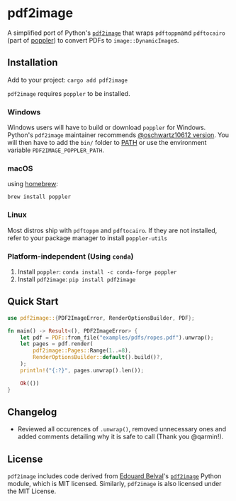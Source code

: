 # pdf2image

A simplified port of Python's [`pdf2image`](https://github.com/Belval/pdf2image/) that wraps `pdftoppm`and `pdftocairo` (part of [poppler](https://poppler.freedesktop.org/)) to convert PDFs to `image::DynamicImage`s.

## Installation

Add to your project: `cargo add pdf2image`

`pdf2image` requires `poppler` to be installed.

### Windows

Windows users will have to build or download `poppler` for Windows. Python's `pdf2image` maintainer recommends [@oschwartz10612 version](https://github.com/oschwartz10612/poppler-windows/releases/). You will then have to add the `bin/` folder to [PATH](https://www.architectryan.com/2018/03/17/add-to-the-path-on-windows-10/) or use the environment variable `PDF2IMAGE_POPPLER_PATH`.


### macOS

using [homebrew](https://brew.sh):

`brew install poppler`

### Linux

Most distros ship with `pdftoppm` and `pdftocairo`. If they are not installed, refer to your package manager to install `poppler-utils`

### Platform-independent (Using `conda`)

1. Install `poppler`: `conda install -c conda-forge poppler`
2. Install `pdf2image`: `pip install pdf2image`

## Quick Start

```rust
use pdf2image::{PDF2ImageError, RenderOptionsBuilder, PDF};

fn main() -> Result<(), PDF2ImageError> {
    let pdf = PDF::from_file("examples/pdfs/ropes.pdf").unwrap();
    let pages = pdf.render(
        pdf2image::Pages::Range(1..=8),
        RenderOptionsBuilder::default().build()?,
    );
    println!("{:?}", pages.unwrap().len());

    Ok(())
}
```

## Changelog
- Reviewed all occurences of `.unwrap()`, removed unnecessary ones and added comments detailing why it is safe to call (Thank you @qarmin!).

## License

`pdf2image` includes code derived from [Edouard Belval](https://github.com/Belval/)'s [`pdf2image`](https://github.com/Belval/pdf2image) Python module, which is MIT licensed. Similarly, `pdf2image` is also licensed under the MIT License.
